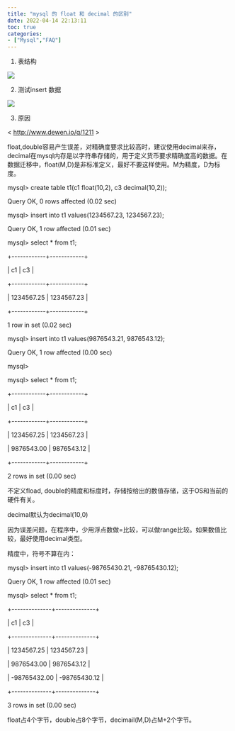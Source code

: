 ```yaml
---
title: "mysql 的 float 和 decimal 的区别"
date: 2022-04-14 22:13:11
toc: true
categories:
- ["Mysql","FAQ"]
---
```


1. 表结构

![](https://file.wulicode.com/yuque/202208/24/23/1234LX46XhYm.png?x-oss-process=image/resize,h_114)

2. 测试insert 数据

![](https://file.wulicode.com/yuque/202208/24/23/1234SSBb0qUG.png?x-oss-process=image/resize,h_354)

3. 原因

<  http://www.dewen.io/q/1211  >

float,double容易产生误差，对精确度要求比较高时，建议使用decimal来存，decimal在mysql内存是以字符串存储的，用于定义货币要求精确度高的数据。在数据迁移中，float(M,D)是非标准定义，最好不要这样使用。M为精度，D为标度。

mysql> create table t1(c1 float(10,2), c3 decimal(10,2));  

Query OK, 0 rows affected (0.02 sec)

mysql> insert into t1 values(1234567.23, 1234567.23);

Query OK, 1 row affected (0.01 sec)

mysql> select * from t1;

+------------+------------+

| c1 | c3 |

+------------+------------+

| 1234567.25 | 1234567.23 |  

+------------+------------+

1 row in set (0.02 sec)

mysql> insert into t1 values(9876543.21, 9876543.12);

Query OK, 1 row affected (0.00 sec)

mysql>  

mysql> select * from t1;

+------------+------------+

| c1 | c3 |

+------------+------------+

| 1234567.25 | 1234567.23 |  

| 9876543.00 | 9876543.12 |  

+------------+------------+

2 rows in set (0.00 sec)

不定义fload, double的精度和标度时，存储按给出的数值存储，这于OS和当前的硬件有关。

decimal默认为decimal(10,0)

因为误差问题，在程序中，少用浮点数做=比较，可以做range比较。如果数值比较，最好使用decimal类型。

精度中，符号不算在内：

mysql> insert into t1 values(-98765430.21, -98765430.12);

Query OK, 1 row affected (0.01 sec)

mysql> select * from t1;

+--------------+--------------+

| c1 | c3 |

+--------------+--------------+

| 1234567.25 | 1234567.23 |  

| 9876543.00 | 9876543.12 |  

| -98765432.00 | -98765430.12 |  

+--------------+--------------+

3 rows in set (0.00 sec)

float占4个字节，double占8个字节，decimail(M,D)占M+2个字节。

